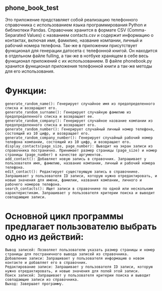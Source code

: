 ## phone_book_test
Это приложение представляет собой реализацию телефонного справочника с использованием языка программирования Python и библиотеки Pandas. Справочник хранится в формате CSV (Comma-Separated Values) с названием contacts.csv и содержит информацию о контактах, включая имя, фамилию, название компании, личный и рабочий номера телефона.
Так-же в приложении присутствует функционал для генерации датосета с телефонной книгой. Он находится в отдельном файле fulling, а так-же в нотбуке хранящем в себе весь функционал приложений с их использованием. В файле phonebook.py хранится функционал приложения телефонной книги а так-же методы для его использования. 

# Функции:
```text
generate_random_name(): Генерирует случайное имя из предопределенного списка и возвращает его.
generate_random_surname(): Генерирует случайную фамилию из предопределенного списка и возвращает ее.
generate_random_company(): Генерирует случайное название компании из предопределенного списка и возвращает его.
generate_random_number(): Генерирует случайный личный номер телефона, состоящий из 10 цифр, и возвращает его.
generate_random_company_number(): Генерирует случайный рабочий номер телефона компании, состоящий из 10 цифр, и возвращает его.
display_contacts(page_size, page_number): Выводит на экран записи из справочника постранично. Принимает размер страницы (page_size) и номер страницы (page_number) в качестве аргументов.
add_contact(): Добавляет новую запись в справочник. Запрашивает у пользователя имя, фамилию, название компании, личный и рабочий номера телефона.
edit_contact(): Редактирует существующую запись в справочнике. Запрашивает у пользователя ID записи, которую нужно отредактировать, и новые значения для имени, фамилии, названия компании, личного и рабочего номеров телефона.
search_contacts(): Ищет записи в справочнике по одной или нескольким характеристикам. Запрашивает у пользователя критерии поиска и выводит совпадающие записи.
```



# Основной цикл программы предлагает пользователю выбрать одно из действий:
```text
Вывод записей: Позволяет пользователю указать размер страницы и номер страницы для постраничного вывода записей из справочника.
Добавление записи: Запрашивает у пользователя информацию о новом контакте и добавляет его в справочник.
Редактирование записи: Запрашивает у пользователя ID записи, которую нужно отредактировать, и новые значения для полей этой записи.
Поиск записей: Запрашивает у пользователя критерии поиска и выводит совпадающие записи из справочника.
Выход: Завершает программу.
```
